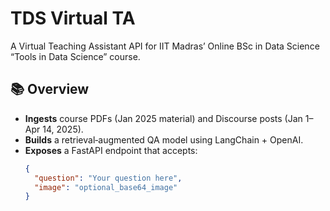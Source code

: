 # TDS Virtual TA

A Virtual Teaching Assistant API for IIT Madras’ Online BSc in Data Science “Tools in Data Science” course.

## 📚 Overview

- **Ingests** course PDFs (Jan 2025 material) and Discourse posts (Jan 1–Apr 14, 2025).
- **Builds** a retrieval‐augmented QA model using LangChain + OpenAI.
- **Exposes** a FastAPI endpoint that accepts:
  ```json
  {
    "question": "Your question here",
    "image": "optional_base64_image"
  }
